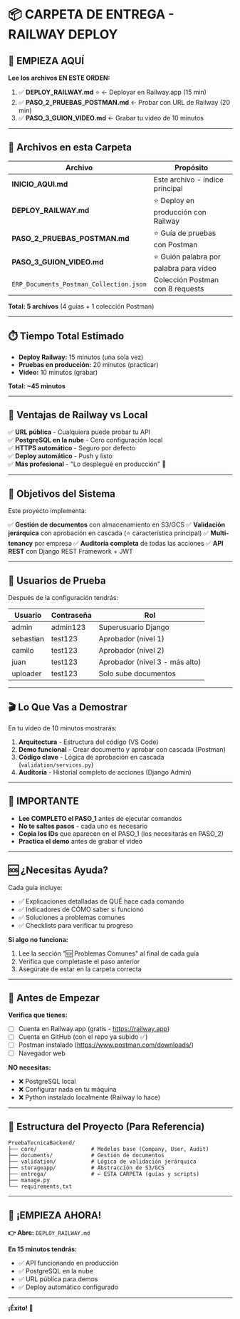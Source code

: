 # 📦 CARPETA DE ENTREGA - RAILWAY DEPLOY

## 🎯 EMPIEZA AQUÍ

**Lee los archivos EN ESTE ORDEN:**

1. ✅ **DEPLOY_RAILWAY.md** ⭐ ← Deployar en Railway.app (15 min)
2. ✅ **PASO_2_PRUEBAS_POSTMAN.md** ← Probar con URL de Railway (20 min)
3. ✅ **PASO_3_GUION_VIDEO.md** ← Grabar tu video de 10 minutos

---

## 📂 Archivos en esta Carpeta

| Archivo | Propósito |
|---------|-----------|
| **INICIO_AQUI.md** | Este archivo - índice principal |
| **DEPLOY_RAILWAY.md** | ⭐ Deploy en producción con Railway |
| **PASO_2_PRUEBAS_POSTMAN.md** | ⭐ Guía de pruebas con Postman |
| **PASO_3_GUION_VIDEO.md** | ⭐ Guión palabra por palabra para video |
| `ERP_Documents_Postman_Collection.json` | Colección Postman con 8 requests |

**Total: 5 archivos** (4 guías + 1 colección Postman)

---

## ⏱️ Tiempo Total Estimado

- **Deploy Railway:** 15 minutos (una sola vez)
- **Pruebas en producción:** 20 minutos (practicar)
- **Video:** 10 minutos (grabar)

**Total: ~45 minutos**

---

## 🌟 Ventajas de Railway vs Local

✅ **URL pública** - Cualquiera puede probar tu API  
✅ **PostgreSQL en la nube** - Cero configuración local  
✅ **HTTPS automático** - Seguro por defecto  
✅ **Deploy automático** - Push y listo  
✅ **Más profesional** - "Lo desplegué en producción" 🚀

---

## 🎯 Objetivos del Sistema

Este proyecto implementa:

✅ **Gestión de documentos** con almacenamiento en S3/GCS
✅ **Validación jerárquica** con aprobación en cascada (⭐ característica principal)
✅ **Multi-tenancy** por empresa
✅ **Auditoría completa** de todas las acciones
✅ **API REST** con Django REST Framework + JWT

---

## 🔑 Usuarios de Prueba

Después de la configuración tendrás:

| Usuario | Contraseña | Rol |
|---------|-----------|-----|
| admin | admin123 | Superusuario Django |
| sebastian | test123 | Aprobador (nivel 1) |
| camilo | test123 | Aprobador (nivel 2) |
| juan | test123 | Aprobador (nivel 3 - más alto) |
| uploader | test123 | Solo sube documentos |

---

## 🎬 Lo Que Vas a Demostrar

En tu video de 10 minutos mostrarás:

1. **Arquitectura** - Estructura del código (VS Code)
2. **Demo funcional** - Crear documento y aprobar con cascada (Postman)
3. **Código clave** - Lógica de aprobación en cascada (`validation/services.py`)
4. **Auditoría** - Historial completo de acciones (Django Admin)

---

## 🚨 IMPORTANTE

- **Lee COMPLETO el PASO_1** antes de ejecutar comandos
- **No te saltes pasos** - cada uno es necesario
- **Copia los IDs** que aparecen en el PASO_1 (los necesitarás en PASO_2)
- **Practica el demo** antes de grabar el video

---

## 🆘 ¿Necesitas Ayuda?

Cada guía incluye:
- ✅ Explicaciones detalladas de QUÉ hace cada comando
- ✅ Indicadores de CÓMO saber si funcionó
- ✅ Soluciones a problemas comunes
- ✅ Checklists para verificar tu progreso

**Si algo no funciona:**
1. Lee la sección "🆘 Problemas Comunes" al final de cada guía
2. Verifica que completaste el paso anterior
3. Asegúrate de estar en la carpeta correcta

---

## 📝 Antes de Empezar

**Verifica que tienes:**

- [ ] Cuenta en Railway.app (gratis - https://railway.app)
- [ ] Cuenta en GitHub (con el repo ya subido ✅)
- [ ] Postman instalado (https://www.postman.com/downloads/)
- [ ] Navegador web

**NO necesitas:**
- ❌ PostgreSQL local
- ❌ Configurar nada en tu máquina
- ❌ Python instalado localmente (Railway lo hace)

---

## 🎯 Estructura del Proyecto (Para Referencia)

```
PruebaTecnicaBackend/
├── core/                 # Modelos base (Company, User, Audit)
├── documents/            # Gestión de documentos
├── validation/           # Lógica de validación jerárquica
├── storageapp/           # Abstracción de S3/GCS
├── entrega/              # ← ESTA CARPETA (guías y scripts)
├── manage.py
└── requirements.txt
```

---

## 🚀 ¡EMPIEZA AHORA!

**👉 Abre:** `DEPLOY_RAILWAY.md`

**En 15 minutos tendrás:**
- ✅ API funcionando en producción
- ✅ PostgreSQL en la nube
- ✅ URL pública para demos
- ✅ Deploy automático configurado

---

**¡Éxito! 🎉**
